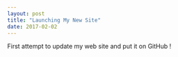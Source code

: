 ```yaml
---
layout: post
title: "Launching My New Site"
date: 2017-02-02
---
```


First attempt to update my web site and put it on GitHub !

